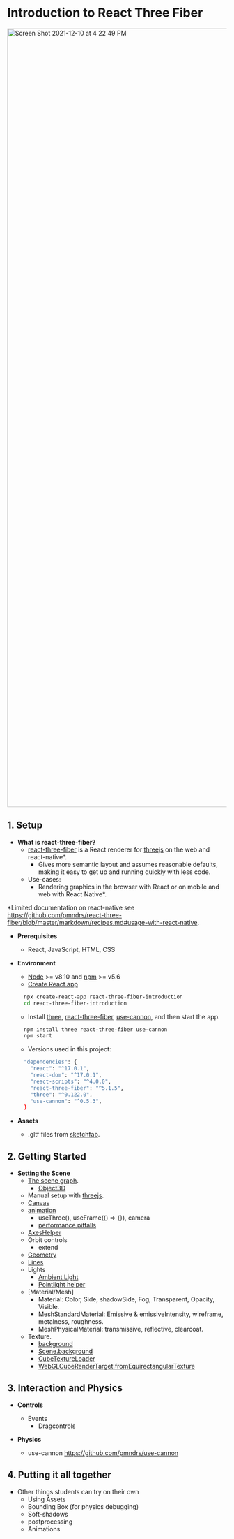 # Introduction to React Three Fiber
<img width="1783" alt="Screen Shot 2021-12-10 at 4 22 49 PM" src="https://user-images.githubusercontent.com/27310187/145649868-48b8f6d3-5fa6-440f-9110-39208f24e382.png">

## 1. Setup

* **What is react-three-fiber?**
  * [react-three-fiber](https://github.com/pmndrs/react-three-fiber) is a React renderer for [threejs](https://threejs.org/) on the web and react-native*.
    * Gives more semantic layout and assumes reasonable defaults, making it easy to get up and running quickly with less code.
  * Use-cases:
    * Rendering graphics in the browser with React or on mobile and web with React Native*.

*Limited documentation on react-native see https://github.com/pmndrs/react-three-fiber/blob/master/markdown/recipes.md#usage-with-react-native.

* **Prerequisites**
  * React, JavaScript, HTML, CSS

* **Environment**
  * [Node](https://nodejs.org/) >= v8.10 and [npm](https://www.npmjs.com/) >= v5.6
  * [Create React app](https://reactjs.org/docs/create-a-new-react-app.html)
  ```bash
    npx create-react-app react-three-fiber-introduction
    cd react-three-fiber-introduction
  ```
  * Install [three](https://threejs.org/docs/index.html#manual/en/introduction/Installation), [react-three-fiber](https://github.com/pmndrs/react-three-fiber#react-three-fiber), [use-cannon](https://www.npmjs.com/package/use-cannon), and then start the app.
  ```bash
    npm install three react-three-fiber use-cannon
    npm start
  ```
  * Versions used in this project:
  ```bash
    "dependencies": {
      "react": "^17.0.1",
      "react-dom": "^17.0.1",
      "react-scripts": "^4.0.0",
      "react-three-fiber": "^5.1.5",
      "three": "^0.122.0",
      "use-cannon": "^0.5.3",
    }
  ```
* **Assets**
  * .gltf files from [sketchfab](https://sketchfab.com/).


## 2. Getting Started

* **Setting the Scene**
  * [The scene graph](https://threejsfundamentals.org/threejs/lessons/threejs-fundamentals.html).
    * [Object3D](https://threejs.org/docs/#api/en/core/Object3D)
  * Manual setup with [threejs](https://threejs.org/docs/index.html#manual/en/introduction/Creating-a-scene).
  * [Canvas](https://github.com/pmndrs/react-three-fiber/blob/master/markdown/api.md#canvas)
  * [animation](https://github.com/pmndrs/react-three-fiber/blob/master/markdown/api.md#hooks)
    * useThree(), useFrame(() => {}), camera
    * [performance pitfalls](https://github.com/pmndrs/react-three-fiber/blob/master/markdown/pitfalls.md)
  * [AxesHelper](https://threejs.org/docs/index.html#api/en/helpers/AxesHelper)
  * Orbit controls
    * extend
  * [Geometry](https://threejs.org/docs/index.html#api/en/core/Geometry)
  * [Lines](https://threejs.org/docs/index.html#manual/en/introduction/Drawing-lines)
  * Lights
    * [Ambient Light](https://threejs.org/docs/index.html#api/en/lights/AmbientLight)
    * [Pointlight helper](https://threejs.org/docs/index.html#api/en/helpers/PointLightHelper)
  * [Material/Mesh]
    * Material: Color, Side, shadowSide, Fog, Transparent, Opacity, Visible.
    * MeshStandardMaterial: Emissive & emissiveIntensity, wireframe, metalness, roughness.
    * MeshPhysicalMaterial: transmissive, reflective, clearcoat.
  * Texture.
    * [background](https://threejsfundamentals.org/threejs/lessons/threejs-backgrounds.html)
    * [Scene.background](https://threejs.org/docs/index.html#api/en/scenes/Scene.background)
    * [CubeTextureLoader](https://threejs.org/docs/index.html#api/en/loaders/CubeTextureLoader)
    * [WebGLCubeRenderTarget.fromEquirectangularTexture](https://threejs.org/docs/index.html#api/en/renderers/WebGLCubeRenderTarget.fromEquirectangularTexture)
  

## 3. Interaction and Physics

* **Controls**
  * Events
	* Dragcontrols

* **Physics**
  * use-cannon https://github.com/pmndrs/use-cannon

## 4. Putting it all together

* Other things students can try on their own
  * Using Assets
  * Bounding Box (for physics debugging)
  * Soft-shadows
  * postprocessing
  * Animations
